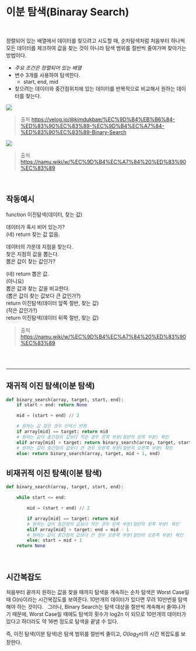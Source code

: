 # 이분 탐색(Binaray Search)

<br>

정렬되어 있는 배열에서 데이터를 찾으려고 시도할 때,
순차탐색처럼 처음부터 하나씩 모든 데이터를 체크하여 값을 찾는 것이 아니라
탐색 범위를 절반씩 줄여가며 찾아가는 방법이다.
- *주요 조건은 정렬되어 있는 배열*
- 변수 3개를 사용하여 탐색한다.
    - start, end, mid
- 찾으려는 데이터와 중간점위치에 있는 데이터를 반복적으로 비교해서 원하는 데이터를 찾는다.

<img src="https://blog.penjee.com/wp-content/uploads/2015/04/binary-and-linear-search-animations.gif">

> 출처 https://velog.io/@kimdukbae/%EC%9D%B4%EB%B6%84-%ED%83%90%EC%83%89-%EC%9D%B4%EC%A7%84-%ED%83%90%EC%83%89-Binary-Search

<img src="https://w.namu.la/s/86d0064cf511a86f2b9aa24a322305c37680361cc6379c9aa5e582afae026d60e551cfe944257877ee9450316d9126dab412106160bbe2a52f94ff3c73c7c536383afcaf3377c71e7d557edca1df0f72ee2eba708c3207ebf733025536c15b5476cc66c4186bba270ab87e4d721684f4">

> 출처 https://namu.wiki/w/%EC%9D%B4%EC%A7%84%20%ED%83%90%EC%83%89


<br>

## 작동예시

function 이진탐색(데이터, 찾는 값)  

데이터가 혹시 비어 있는가?  
(네) return 찾는 값 없음.  

데이터의 가운데 지점을 찾는다.  
찾은 지점의 값을 뽑는다.  
뽑은 값이 찾는 값인가?  

(네) return 뽑은 값.  
(아니요)  
  뽑은 값과 찾는 값을 비교한다.  
  (뽑은 값이 찾는 값보다 큰 값인가?)  
    return 이진탐색(데이터 앞쪽 절반, 찾는 값)  
  (작은 값인가?)  
    return 이진탐색(데이터 뒤쪽 절반, 찾는 값)
 
> 출처 https://namu.wiki/w/%EC%9D%B4%EC%A7%84%20%ED%83%90%EC%83%89

<br>
<br>

---

## 재귀적 이진 탐색(이분 탐색)

```python
def binary_search(array, target, start, end):
    if start > end: return None

    mid = (start + end) // 2

    # 원하는 값 찾은 경우 인덱스 반환
    if array[mid] == target: return mid
    # 원하는 값이 중간점의 값보다 작은 경우 왼쪽 부분(절반의 왼쪽 부분) 확인
    elif array[mid] > target: return binary_search(array, target, start, mid - 1)
    # 원하는 값이 중간점의 값보다 큰 경우 오른쪽 부분(절반의 오른쪽 부분) 확인
    else: return binary_search(array, target, mid + 1, end)
```

## 비재귀적 이진 탐색(이분 탐색)

```python
def binary_search(array, target, start, end):

    while start <= end:

        mid = (start + end) // 2

        if array[mid] == target: return mid
        # 원하는 값이 중간점의 값보다 작은 경우 왼쪽 부분(절반의 왼쪽 부분) 확인
        elif array[mid] > target: end = mid - 1
        # 원하는 값이 중간점의 값보다 큰 경우 오른쪽 부분(절반의 오른쪽 부분) 확인
        else: start = mid + 1
    return None
```

<br>


## 시간복잡도

처음부터 끝까지 원하는 값을 찾을 때까지 탐색을 계속하는 순차 탐색은 Worst Case일 때 O(n)이라는 시간복잡도를 보여준다. 10만개의 데이터가 있다면 무려 10만번을 탐색해야 하는 것이다.
 
그러나, Binary Search는 탐색 대상을 절반씩 계속해서 줄여나가기 때문에, Worst Case일 때에도 탐색의 횟수가 log2n 이 되므로 10만개의 데이터가 있다고 하더라도 약 16번 정도로 탐색을 끝낼 수 있다.

즉, 이진 탐색(이분 탐색)은 탐색 범위를 절반씩 줄이고, $O(log_{2}n)$의 시간 복잡도를 보장한다.